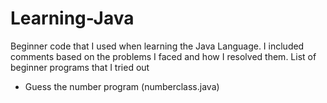 # Learning-Java
Beginner code that I used when learning the Java Language.
I included comments based on the problems I faced and how I resolved them.
List of beginner programs that I tried out
- Guess the number program (numberclass.java)

